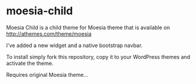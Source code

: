 # moesia-child
Moesia Child is a child theme for Moesia theme that is available on http://athemes.com/theme/moesia

I've added a new widget and a native bootstrap navbar.

To install simply fork this repository, copy it to your WordPress themes and activate the theme.


Requires original Moesia theme...
